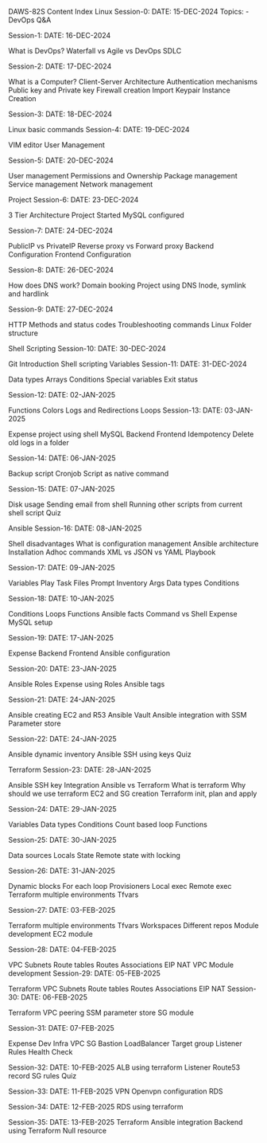 DAWS-82S Content Index
Linux
Session-0: DATE: 15-DEC-2024
  Topics: -DevOps Q&A

Session-1: DATE: 16-DEC-2024

What is DevOps?
Waterfall vs Agile vs DevOps
SDLC

Session-2:
DATE: 17-DEC-2024

What is a Computer?
Client-Server Architecture
Authentication mechanisms
Public key and Private key
Firewall creation
Import Keypair
Instance Creation

Session-3:
DATE: 18-DEC-2024

Linux basic commands
Session-4:
DATE: 19-DEC-2024

VIM editor
User Management

Session-5:
DATE: 20-DEC-2024

User management
Permissions and Ownership
Package management
Service management
Network management

Project
Session-6:
DATE: 23-DEC-2024

3 Tier Architecture
Project Started
MySQL configured

Session-7:
DATE: 24-DEC-2024

PublicIP vs PrivateIP
Reverse proxy vs Forward proxy
Backend Configuration
Frontend Configuration

Session-8:
DATE: 26-DEC-2024

How does DNS work?
Domain booking
Project using DNS
Inode, symlink and hardlink

Session-9:
DATE: 27-DEC-2024

HTTP Methods and status codes
Troubleshooting commands
Linux Folder structure

Shell Scripting
Session-10:
DATE: 30-DEC-2024

Git Introduction
Shell scripting
Variables
Session-11:
DATE: 31-DEC-2024

Data types
Arrays
Conditions
Special variables
Exit status

Session-12:
DATE: 02-JAN-2025

Functions
Colors
Logs and Redirections
Loops
Session-13:
DATE: 03-JAN-2025

Expense project using shell
MySQL
Backend
Frontend
Idempotency
Delete old logs in a folder

Session-14:
DATE: 06-JAN-2025

Backup script
Cronjob
Script as native command

Session-15:
DATE: 07-JAN-2025

Disk usage
Sending email from shell
Running other scripts from current shell script
Quiz

Ansible
Session-16:
DATE: 08-JAN-2025

Shell disadvantages
What is configuration management
Ansible architecture
Installation
Adhoc commands
XML vs JSON vs YAML
Playbook

Session-17:
DATE: 09-JAN-2025

Variables
Play 
Task
Files
Prompt
Inventory
Args
Data types
Conditions

Session-18:
DATE: 10-JAN-2025

Conditions
Loops
Functions
Ansible facts
Command vs Shell
Expense MySQL setup

Session-19:
DATE: 17-JAN-2025

Expense
Backend
Frontend
Ansible configuration

Session-20:
DATE: 23-JAN-2025

Ansible Roles
Expense using Roles
Ansible tags

Session-21:
DATE: 24-JAN-2025

Ansible creating EC2 and R53
Ansible Vault
Ansible integration with SSM Parameter store

Session-22:
DATE: 24-JAN-2025

Ansible dynamic inventory
Ansible SSH using keys
Quiz

Terraform
Session-23:
DATE: 28-JAN-2025

Ansible SSH key Integration
Ansible vs Terraform
What is terraform
Why should we use terraform
EC2 and SG creation
Terraform init, plan and apply

Session-24:
DATE: 29-JAN-2025

Variables
Data types
Conditions
Count based loop
Functions

Session-25:
DATE: 30-JAN-2025

Data sources
Locals
State
Remote state with locking

Session-26:
DATE: 31-JAN-2025

Dynamic blocks
For each loop
Provisioners
Local exec
Remote exec
Terraform multiple environments
Tfvars

Session-27:
DATE: 03-FEB-2025

Terraform multiple environments
Tfvars
Workspaces
Different repos
Module development
EC2 module

Session-28:
DATE: 04-FEB-2025

VPC
Subnets
Route tables
Routes
Associations
EIP
NAT
VPC Module development
Session-29:
DATE: 05-FEB-2025

Terraform VPC
Subnets
Route tables
Routes
Associations
EIP
NAT
Session-30:
DATE: 06-FEB-2025

Terraform VPC peering
SSM parameter store
SG module

Session-31:
DATE: 07-FEB-2025

Expense Dev Infra
VPC
SG
Bastion
LoadBalancer
Target group
Listener
Rules
Health Check

Session-32:
DATE: 10-FEB-2025
ALB using terraform
Listener
Route53 record
SG rules
Quiz

Session-33:
DATE: 11-FEB-2025
VPN
Openvpn configuration
RDS

Session-34:
DATE: 12-FEB-2025
RDS using terraform

Session-35:
DATE: 13-FEB-2025
Terraform Ansible integration
Backend using Terraform
Null resource

